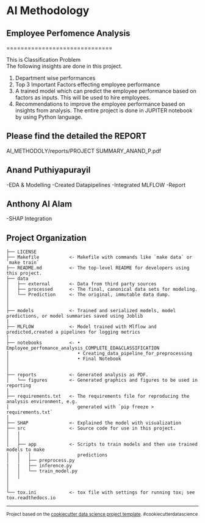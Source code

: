 # AI Methodology
## Employee Perfomence Analysis
==============================

This is Classification Problem <br />
The following insights are done in this project. 
1.	Department wise performances 
2.	Top 3 Important Factors effecting employee performance 
3.	A trained model which can predict the employee performance based on factors as inputs. This will be used to hire employees. 
4.	Recommendations to improve the employee performance based on insights from analysis. 
The entire project is done in JUPITER notebook by using Python language. 

## Please find the detailed the REPORT
AI_METHODOLY/reports/PROJECT SUMMARY_ANAND_P.pdf

## Anand Puthiyapurayil
   -EDA & Modelling
   -Created Datapipelines
   -Integrated MLFLOW
   -Report
   
## Anthony Al Alam
   -SHAP Integration




Project Organization
------------

    ├── LICENSE
    ├── Makefile           <- Makefile with commands like `make data` or `make train`
    ├── README.md          <- The top-level README for developers using this project.
    ├── data
    │   ├── external       <- Data from third party sources
    │   ├── processed      <- The final, canonical data sets for modeling.
    │   └── Prediction     <- The original, immutable data dump.
    │
    │
    ├── models             <- Trained and serialized models, model predictions, or model summaries saved using Joblib
    |
    ├── MLFLOW             <- Model trained with Mlflow and predicted,created a pipelines for logging metrics 
    │
    ├── notebooks          <- • Employee_perfomance_analysis_COMPLETE_EDA&CLASSIFICATION
    │                         • Creating_data_pipeline_for_preprocessing
    │                         • Final Notebook
    │
    │
    ├── reports            <- Generated analysis as PDF.
    │   └── figures        <- Generated graphics and figures to be used in reporting
    │
    ├── requirements.txt   <- The requirements file for reproducing the analysis environment, e.g.
    │                         generated with `pip freeze > requirements.txt`
    │
    ├── SHAP               <- Explained the model with visualization 
    ├── src                <- Source code for use in this project.
    │   |
    │   │
    │   ├── app            <- Scripts to train models and then use trained models to make
    │   │   │                 predictions
    │   │   ├── preprocess.py
    |   |   ├── inference.py
    │   │   └── train_model.py
    │   │
    │   
    │
    └── tox.ini            <- tox file with settings for running tox; see tox.readthedocs.io


--------

<p><small>Project based on the <a target="_blank" href="https://drivendata.github.io/cookiecutter-data-science/">cookiecutter data science project template</a>. #cookiecutterdatascience</small></p>
